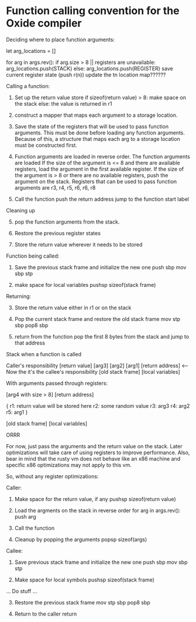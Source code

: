 # Function calling convention for the Oxide compiler

Deciding where to place function arguments:

let arg_locations = []

for arg in args.rev():
  if arg.size > 8 || registers are unavailable:
    arg_locations.push(STACK)
  else:
    arg_locations.push(REGISTER)
    save current register state (push r(n))
    update the tn location map??????


Calling a function:

1. Set up the return value store
if sizeof(return value) > 8:
  make space on the stack
else:
  the value is returned in r1

3. construct a mapper that maps each argument to a storage location.

2. Save the state of the registers that will be used to pass function arguments.
This must be done before loading any function arguments. Because of this, a structure that maps each arg to a storage location must be constructed first.

3. Function arguments are loaded in reverse order.
The function arguments are loaded
If the size of the argument is <= 8 and there are available registers, load the argument in the first available register.
If the size of the argument is > 8 or there are no available registers, push the argument on the stack.
Registers that can be used to pass function arguments are r3, r4, r5, r6, r6, r8

4. Call the function
push the return address
jump to the function start label

Cleaning up

5. pop the function arguments from the stack.

6. Restore the previous register states

7. Store the return value wherever it needs to be stored



Function being called:

1. Save the previous stack frame and initialize the new one
push sbp
mov sbp stp

2. make space for local variables
pushsp sizeof(stack frame)

Returning:

3. Store the return value either in r1 or on the stack

4. Pop the current stack frame and restore the old stack frame
mov stp sbp
pop8 sbp

5. return from the function
pop the first 8 bytes from the stack and jump to that address


Stack when a function is called

Caller's responsibility
[return value]
[arg3]
[arg2]
[arg1]
[return address]
<-- Now the it's the callee's responsibility
[old stack frame]
[local variables]

With arguments passed through registers:

[arg4 with size > 8]
[return address]

{
  r1: return value will be stored here
  r2: some random value
  r3: arg3
  r4: arg2
  r5: arg1
}

[old stack frame]
[local variables]




ORRR

For now, just pass the arguments and the return value on the stack.
Later optimizations will take care of using registers to improve performance.
Also, bear in mind that the rusty vm does not behave like an x86 machine
and specific x86 optimizations may not apply to this vm.

So, without any register optimizations:

Caller:

1. Make space for the return value, if any
pushsp sizeof(return value)

2. Load the argments on the stack in reverse order
for arg in args.rev():
  push arg

3. Call the function

4. Cleanup by popping the arguments
popsp sizeof(args)

Callee:

1. Save previous stack frame and initialize the new one
push sbp
mov sbp stp

2. Make space for local symbols
pushsp sizeof(stack frame)

... Do stuff ...

3. Restore the previous stack frame
mov stp sbp
pop8 sbp

4. Return to the caller
return
